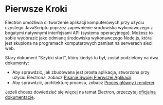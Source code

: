 # Pierwsze Kroki

Electron umożliwia ci tworzenie aplikacji komputerowych przy użyciu czystego JavaScriptu poprzez zapewnienie środowiska wykonawczego z bogatymi natywnymi interfejsami API (systemu operacyjnego). Możesz to sobie wyobrazić jako odmianę środowiska wykonawczego Node.js, która jest skupiona na programach komputerowych zamiast na serwerach sieci web.

Stary dokument "Szybki start", który kiedyś tu był, został podzielony na dwa dokumenty:

* Aby sprawdzić, jak zbudowana jest prosta aplikacja, stworzona przy użyciu Electrona, zobacz [Pisanie Swojej Pierwszej Aplikacji](./first-app.md)
* Aby sprawdzić, architekturę procesu, zobacz [Proces główny i renderer](./application-architecture.md#main-and-renderer-processes).

Jeżeli chcesz dowiedzieć się więcej na temat Electron, przeczytaj [oficjalną dokumentacje](../).